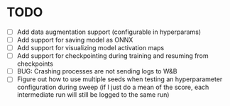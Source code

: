 # TODO

- [ ] Add data augmentation support (configurable in hyperparams)
- [ ] Add support for saving model as ONNX
- [ ] Add support for visualizing model activation maps
- [ ] Add support for checkpointing during training and resuming from checkpoints
- [ ] BUG: Crashing processes are not sending logs to W&B
- [ ] Figure out how to use multiple seeds when testing an hyperparameter configuration during sweep (if I just do a mean of the score, each intermediate run will still be logged to the same run)